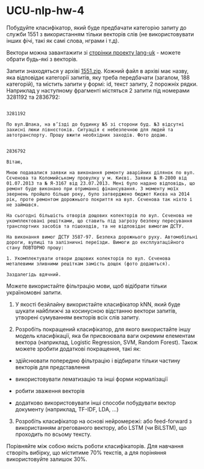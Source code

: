 # UCU-nlp-hw-4

Побудуйте класифікатор, який буде предбачати категорію запиту до служби 1551 з використанням тільки векторів слів (не використовувати інших фічі, такі як самі слова, нграми і т.д).



Вектори можна завантажити зі [сторінки проекту lang-uk](http://lang.org.ua/en/models/#anchor4) - можете обрати будь-які з векторів.



Запити знаходяться у архіві [1551.zip](https://github.com/vseloved/prj-nlp-2019/blob/master/tasks/1551.zip). Кожний файл в архіві має назву, яка відповідає категорії запитів, яку треба передбачати (загалом, 188 категорій), та містить запити у формі: id, текст запиту, 2 порожніх рядки. Наприклад у наступному фрагменті містяться 2 запити під номерами 3281192 та 2836792:



```

3281192

По вул.Шпака, на в’їзді до будинку №5 зі сторони буд. №3 відсутні захисні люки лівнєстоків. Ситуація є небезпечною для людей та автотранспорту. Прошу вжити необхідних заходів. Фото додаю.


2836792

Вітаю,

Мною подавалися заявки на виконання ремонту аварійних ділянок по вул. Сєченова та Коломийському провулку у м. Києві. Заявки № Я-2800 від 01.07.2013 та № Я-3167 від 23.07.2013. Мені було надано відповідь, що ремонт буде виконано при отриманні фінансування. З моменту моїх звернень пройшло більше року, було затверджено бюджет Києва на 2014 рік, проте ремонтом дорожнього покриття на вул. Сєченова так ніхто і не займався. 

На сьогодні більшість отворів дощових колекторів по вул. Сєченова не укомплектовані решітками, що ставить під загрозу безпеку пересування транспортних засобів та пішоходів, та не відповідає вимогам ДСТУ.

На виконання вимог ДСТУ 3587-97. Безпека дорожнього руху. Автомобільні дороги, вулиці та залізничні переїзди. Вимоги до експлуатаційного стану ПОВТОРНО прошу:

1. Укомплектувати отвори дощових колекторів по вул. Сєченова металевими зливними решіткам замість дощок (фото додаються).

Заздалегідь вдячний.

```



Можете використайте фільтрацію мови, щоб відібрати тільки україномовні запити.



1. У якості безйлайну використайте класифікатор kNN, який буде шукати найближчі за косинусною відстанню вектори запитів, утворені сумуванням векторів всіх слів запиту.



2. Розробіть покращений класифікатор, для якого використайте іншу модель класифікації, яка би присвоювала ваги окремим елементам вектора (наприклад, Logistic Regression, SVM, Random Forest). Також можете зробити додаткові покращення, такі як:

- здійснювати попередню фільтрацію і відбирати тільки частину векторів для представлення

- використовувати лематизацію та інші форми нормалізації

- робити зваження векторів

- додатково використовувати інші способи побудувати вектор документу (наприклад, TF-IDF, LDA, ...)



3. Розробіть класифікатор на основі нейромережі: або feed-forward з використанням агрегованого вектору, або LSTM (чи BiLSTM), що проходить по всьому тексту. 



Порівняйте між собою якість роботи класифікаторів. Для навчання створіть вибірку, що міститиме 70% текстів, а для поріняння використовуйте залишок 30%.
